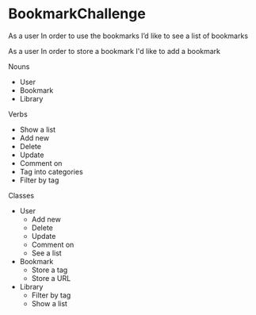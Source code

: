 # BookmarkChallenge

As a user
In order to use the bookmarks
I’d like to see a list of bookmarks

As a user
In order to store a bookmark 
I'd like to add a bookmark

Nouns

- User
- Bookmark
- Library

Verbs

- Show a list
- Add new
- Delete
- Update
- Comment on
- Tag into categories
- Filter by tag

Classes

- User
  - Add new
  - Delete
  - Update
  - Comment on
  - See a list
- Bookmark
  - Store a tag
  - Store a URL
- Library
  - Filter by tag
  - Show a list
